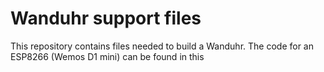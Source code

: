 # Wanduhr support files

This repository contains files needed to build a Wanduhr. The code for an ESP8266 (Wemos D1 mini) can be found in this 